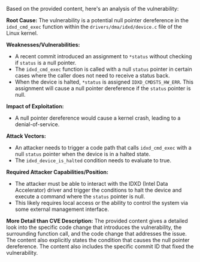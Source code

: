 Based on the provided content, here's an analysis of the vulnerability:

**Root Cause:**
The vulnerability is a potential null pointer dereference in the `idxd_cmd_exec` function within the `drivers/dma/idxd/device.c` file of the Linux kernel.

**Weaknesses/Vulnerabilities:**
- A recent commit introduced an assignment to `*status` without checking if `status` is a null pointer.
- The `idxd_cmd_exec` function is called with a null `status` pointer in certain cases where the caller does not need to receive a status back. 
- When the device is halted, `*status` is assigned `IDXD_CMDSTS_HW_ERR`. This assignment will cause a null pointer dereference if the `status` pointer is null.

**Impact of Exploitation:**
- A null pointer dereference would cause a kernel crash, leading to a denial-of-service.

**Attack Vectors:**
- An attacker needs to trigger a code path that calls `idxd_cmd_exec` with a null `status` pointer when the device is in a halted state.
- The `idxd_device_is_halted` condition needs to evaluate to true.

**Required Attacker Capabilities/Position:**
- The attacker must be able to interact with the IDXD (Intel Data Accelerator) driver and trigger the conditions to halt the device and execute a command where the `status` pointer is null.
- This likely requires local access or the ability to control the system via some external management interface.

**More Detail than CVE Description:**
The provided content gives a detailed look into the specific code change that introduces the vulnerability, the surrounding function call, and the code change that addresses the issue.
The content also explicitly states the condition that causes the null pointer dereference.
The content also includes the specific commit ID that fixed the vulnerability.
